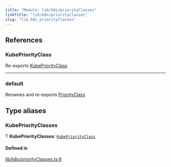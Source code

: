 ```yaml
---
title: "Module: lib/k8s/priorityClasses"
linkTitle: "lib/k8s/priorityClasses"
slug: "lib_k8s_priorityClasses"
---
```


## References

### KubePriorityClass

Re-exports [KubePriorityClass](../interfaces/lib_k8s_priorityClass.KubePriorityClass.md)

___

### default

Renames and re-exports [PriorityClass](../classes/lib_k8s_priorityClass.PriorityClass.md)

## Type aliases

### KubePriorityClasses

Ƭ **KubePriorityClasses**: [`KubePriorityClass`](../interfaces/lib_k8s_priorityClass.KubePriorityClass.md)

#### Defined in

[lib/k8s/priorityClasses.ts:6](https://github.com/headlamp-k8s/headlamp/blob/1ae27053/frontend/src/lib/k8s/priorityClasses.ts#L6)
